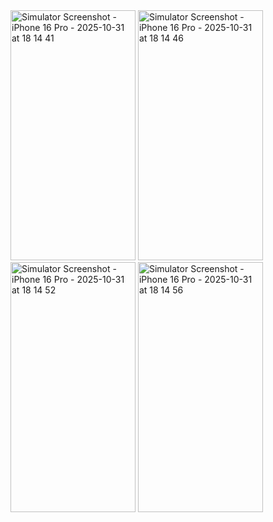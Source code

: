 <img width="200" height="400" alt="Simulator Screenshot - iPhone 16 Pro - 2025-10-31 at 18 14 41" src="https://github.com/user-attachments/assets/b27f12b4-3135-4059-82bf-138d0a9c14d6" />
<img width="200" height="400" alt="Simulator Screenshot - iPhone 16 Pro - 2025-10-31 at 18 14 46" src="https://github.com/user-attachments/assets/ea232d32-18e5-4ae9-99d3-d4212f5eff24" />
<img width="200" height="400" alt="Simulator Screenshot - iPhone 16 Pro - 2025-10-31 at 18 14 52" src="https://github.com/user-attachments/assets/ad498bc3-e8af-44e2-91e7-50b4fcc9d18a" />
<img width="200" height="400" alt="Simulator Screenshot - iPhone 16 Pro - 2025-10-31 at 18 14 56" src="https://github.com/user-attachments/assets/3561b36c-54fc-40ad-87b6-7ba041026bdf" />
